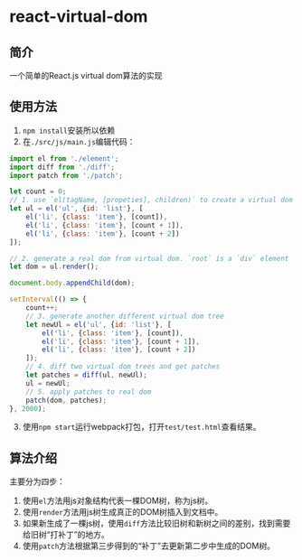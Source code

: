 # react-virtual-dom

## 简介

一个简单的React.js virtual dom算法的实现

## 使用方法

1. `npm install`安装所以依赖
2. 在`./src/js/main.js`编辑代码：
```javascript
import el from './element';
import diff from './diff';
import patch from './patch';

let count = 0;
// 1. use `el(tagName, [propeties], children)` to create a virtual dom tree
let ul = el('ul', {id: 'list'}, [
    el('li', {class: 'item'}, [count]),
    el('li', {class: 'item'}, [count + 1]),
    el('li', {class: 'item'}, [count + 2])
]);

// 2. generate a real dom from virtual dom. `root` is a `div` element
let dom = ul.render();

document.body.appendChild(dom);

setInterval(() => {
    count++;
	// 3. generate another different virtual dom tree
    let newUl = el('ul', {id: 'list'}, [
        el('li', {class: 'item'}, [count]),
        el('li', {class: 'item'}, [count + 1]),
        el('li', {class: 'item'}, [count + 2])
    ]);
	// 4. diff two virtual dom trees and get patches
    let patches = diff(ul, newUl);
    ul = newUl;
	// 5. apply patches to real dom
    patch(dom, patches);
}, 2000);
```
3. 使用`npm start`运行webpack打包，打开`test/test.html`查看结果。

## 算法介绍

主要分为四步：
1. 使用`el`方法用js对象结构代表一棵DOM树，称为js树。
2. 使用`render`方法用js树生成真正的DOM树插入到文档中。
3. 如果新生成了一棵js树，使用`diff`方法比较旧树和新树之间的差别，找到需要给旧树“打补丁”的地方。
4. 使用`patch`方法根据第三步得到的“补丁”去更新第二步中生成的DOM树。
